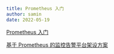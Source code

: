 ```yaml
title: Prometheus 入门
author: samin
date: 2022-05-19
```

[Prometheus 入门](https://gaudy-feels-700.notion.site/Prometheus-171993591a2849428df07116bf0070b5)

[基于 Prometheus 的监控告警平台架设方案](https://gaudy-feels-700.notion.site/Prometheus-60cdf8b2584740e29299c744166f4e6f)